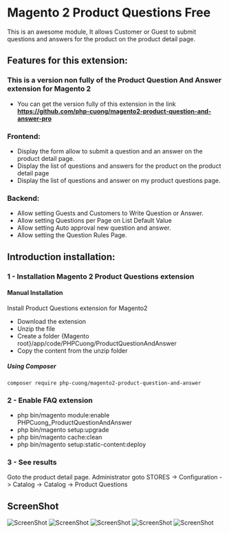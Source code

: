 # Magento 2 Product Questions Free
This is an awesome module, It allows Customer or Guest to submit questions and answers for the product on the product detail page.

## Features for this extension:
### This is a version non fully of the Product Question And Answer extension for Magento 2
- You can get the version fully of this extension in the link **https://github.com/php-cuong/magento2-product-question-and-answer-pro**

### Frontend:
- Display the form allow to submit a question and an answer on the product detail page.
- Display the list of questions and answers for the product on the product detail page
- Display the list of questions and answer on my product questions page.

### Backend:
- Allow setting Guests and Customers to Write Question or Answer.
- Allow setting Questions per Page on List Default Value
- Allow setting Auto approval new question and answer.
- Allow setting the Question Rules Page.

## Introduction installation:

### 1 - Installation Magento 2 Product Questions extension
#### Manual Installation
Install Product Questions extension for Magento2
 * Download the extension
 * Unzip the file
 * Create a folder {Magento root}/app/code/PHPCuong/ProductQuestionAndAnswer
 * Copy the content from the unzip folder


##### Using Composer

```
composer require php-cuong/magento2-product-question-and-answer

```

### 2 - Enable FAQ extension
 * php bin/magento module:enable PHPCuong_ProductQuestionAndAnswer
 * php bin/magento setup:upgrade
 * php bin/magento cache:clean
 * php bin/magento setup:static-content:deploy

### 3 - See results
Goto the product detail page.
Administrator goto STORES -> Configuration -> Catalog -> Catalog -> Product Questions

## ScreenShot
![ScreenShot](https://github.com/php-cuong/magento2-product-question-and-answer/blob/master/Screenshot/configuration.png)
![ScreenShot](https://github.com/php-cuong/magento2-product-question-and-answer/blob/master/Screenshot/question-list.png)
![ScreenShot](https://github.com/php-cuong/magento2-product-question-and-answer/blob/master/Screenshot/sending-information.png)
![ScreenShot](https://github.com/php-cuong/magento2-product-question-and-answer/blob/master/Screenshot/recent-questions.png)
![ScreenShot](https://github.com/php-cuong/magento2-product-question-and-answer/blob/master/Screenshot/my-product-questions.png)
